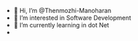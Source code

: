 - 👋 Hi, I’m @Thenmozhi-Manoharan
- 👀 I’m interested in Software Development
- 🌱 I’m currently learning in dot Net
- 

<!---
Thenmozhi-Manoharan/Thenmozhi-Manoharan is a ✨ special ✨ repository because its `README.md` (this file) appears on your GitHub profile.
You can click the Preview link to take a look at your changes.
--->
